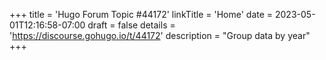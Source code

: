 +++
title = 'Hugo Forum Topic #44172'
linkTitle = 'Home'
date = 2023-05-01T12:16:58-07:00
draft = false
details = 'https://discourse.gohugo.io/t/44172'
description = "Group data by year"
+++
